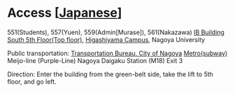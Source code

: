 # Access [[Japanese](./access)]

551(Students), 557(Yuen), 559(Admin[Murase]), 561(Nakazawa) [IB Building South 5th Floor(Top floor)](https://www.engg.nagoya-u.ac.jp/access/?lang=en), [Higashiyama Campus](https://en.nagoya-u.ac.jp/map/index.html), Nagoya University

Public transportation:
[Transportation Bureau, City of Nagoya](https://www.kotsu.city.nagoya.jp/en/pc/OTHER/TRP0001448.htm)
[Metro(subway)](https://www.kotsu.city.nagoya.jp/en/pc/SUBWAY/TRP0001067.htm)
Meijo-line (Purple-Line) Nagoya Daigaku Station (M18)
Exit 3

Direction:
Enter the building from the green-belt side, take the lift to 5th floor, and go left.